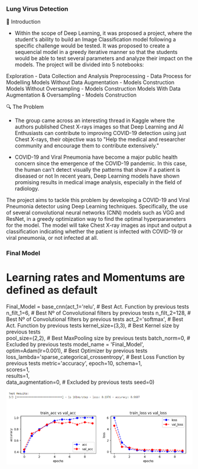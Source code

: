 ### Lung Virus Detection

📖 Introduction
* Within the scope of Deep Learning, it was proposed a project, where the student's ability to build an Image Classification model following a specific challenge would be tested. It was proposed to create a sequencial model in a greedy iterative manner so that the students would be able to test several parameters and analyze their impact on the models. The project will be divided into 5 notebooks:

Exploration - Data Collection and Analysis
Preprocessing - Data Process for Modelling
Models Without Data Augmentation - Models Construction
Models Without Oversampling - Models Construction
Models With Data Augmentation & Oversampling - Models Construction

🔍 The Problem
* The group came across an interesting thread in Kaggle where the authors published Chest X-rays images so that Deep Learning and AI Enthusiasts can contribute to improving COVID-19 detection using just Chest X-rays, their objective was to "Help the medical and researcher community and encourage them to contribute extensively."

* COVID-19 and Viral Pneumonia have become a major public health concern since the emergence of the COVID-19 pandemic. In this case, the human can't detect visually the patterns that show if a patient is diseased or not In recent years, Deep Learning models have shown promising results in medical image analysis, especially in the field of radiology.

The project aims to tackle this problem by developing a COVID-19 and Viral Pneumonia detector using Deep Learning techniques. Specifically, the use of several convolutional neural networks (CNN) models such as VGG and ResNet, in a greedy optimization way to find the optimal hyperparameters for the model. The model will take Chest X-ray images as input and output a classification indicating whether the patient is infected with COVID-19 or viral pneumonia, or not infected at all.

### Final Model

# Learning rates and Momentums are defined as default
Final_Model = base_cnn(act_1='relu',                                        # Best Act. Function by previous tests
                        n_filt_1=6,                                         # Best Nº of Convolutional filters by previous tests
                        n_filt_2=128,                                       # Best Nº of Convolutional filters by previous tests
                        act_2='softmax',                                    # Best Act. Function by previous tests
                        kernel_size=(3,3),                                  # Best Kernel size by previous tests   
                        pool_size=(2,2),                                    # Best MaxPooling size by previous tests
                        batch_norm=0,                                       # Excluded by previous tests
                        model_name = 'Final_Model', 
                        optim=Adam(lr=0.001),                               # Best Optimizer by previous tests
                        loss_lambda='sparse_categorical_crossentropy',      # Best Loss Function by previous tests
                        metric='accuracy',
                        epoch=10,
                        schema=1,       
                        scores=1,       
                        results=1,      
                        data_augmentation=0,                                # Excluded by previous tests
                        seed=0)


<img src="https://github.com/joaomalho/DL-Lungs-Viral-Detection-X-Ray/blob/main/lungs_score.png?raw=true" width="900"/>
